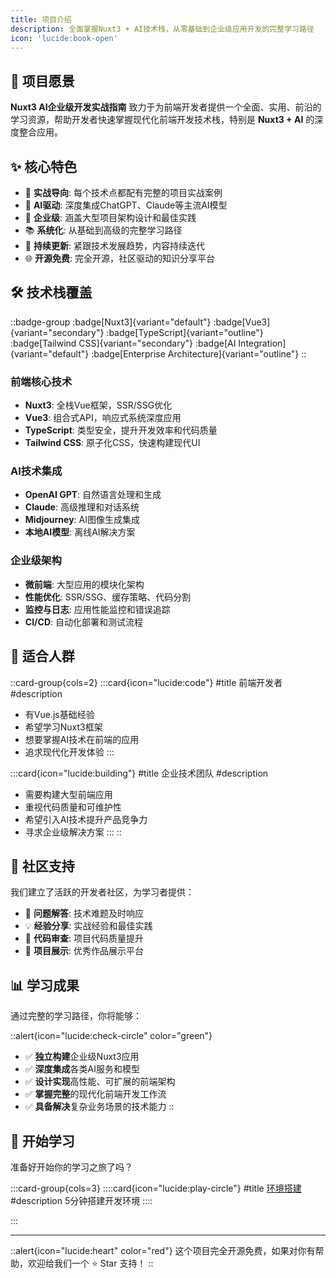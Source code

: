 ```yaml
---
title: 项目介绍
description: 全面掌握Nuxt3 + AI技术栈，从零基础到企业级应用开发的完整学习路径
icon: 'lucide:book-open'
---
```


## 🎯 项目愿景

**Nuxt3 AI企业级开发实战指南** 致力于为前端开发者提供一个全面、实用、前沿的学习资源，帮助开发者快速掌握现代化前端开发技术栈，特别是 **Nuxt3 + AI** 的深度整合应用。

## ✨ 核心特色

- 🚀 **实战导向**: 每个技术点都配有完整的项目实战案例
- 🤖 **AI驱动**: 深度集成ChatGPT、Claude等主流AI模型
- 🏢 **企业级**: 涵盖大型项目架构设计和最佳实践
- 📚 **系统化**: 从基础到高级的完整学习路径
- 🔄 **持续更新**: 紧跟技术发展趋势，内容持续迭代
- 🌐 **开源免费**: 完全开源，社区驱动的知识分享平台

## 🛠️ 技术栈覆盖

::badge-group
:badge[Nuxt3]{variant="default"}
:badge[Vue3]{variant="secondary"}
:badge[TypeScript]{variant="outline"}
:badge[Tailwind CSS]{variant="secondary"}
:badge[AI Integration]{variant="default"}
:badge[Enterprise Architecture]{variant="outline"}
::

### 前端核心技术
- **Nuxt3**: 全栈Vue框架，SSR/SSG优化
- **Vue3**: 组合式API，响应式系统深度应用
- **TypeScript**: 类型安全，提升开发效率和代码质量
- **Tailwind CSS**: 原子化CSS，快速构建现代UI

### AI技术集成
- **OpenAI GPT**: 自然语言处理和生成
- **Claude**: 高级推理和对话系统
- **Midjourney**: AI图像生成集成
- **本地AI模型**: 离线AI解决方案

### 企业级架构
- **微前端**: 大型应用的模块化架构
- **性能优化**: SSR/SSG、缓存策略、代码分割
- **监控与日志**: 应用性能监控和错误追踪
- **CI/CD**: 自动化部署和测试流程

## 🎯 适合人群

::card-group{cols=2}
  :::card{icon="lucide:code"}
  #title
  前端开发者
  #description
  - 有Vue.js基础经验
  - 希望学习Nuxt3框架
  - 想要掌握AI技术在前端的应用
  - 追求现代化开发体验
  :::

  :::card{icon="lucide:building"}
  #title
  企业技术团队
  #description
  - 需要构建大型前端应用
  - 重视代码质量和可维护性
  - 希望引入AI技术提升产品竞争力
  - 寻求企业级解决方案
  :::
::

## 🤝 社区支持

我们建立了活跃的开发者社区，为学习者提供：

- 📝 **问题解答**: 技术难题及时响应
- 💡 **经验分享**: 实战经验和最佳实践
- 🔄 **代码审查**: 项目代码质量提升
- 🚀 **项目展示**: 优秀作品展示平台

## 📊 学习成果

通过完整的学习路径，你将能够：

::alert{icon="lucide:check-circle" color="green"}
- ✅ **独立构建**企业级Nuxt3应用
- ✅ **深度集成**各类AI服务和模型
- ✅ **设计实现**高性能、可扩展的前端架构
- ✅ **掌握完整**的现代化前端开发工作流
- ✅ **具备解决**复杂业务场景的技术能力
::

## 🚀 开始学习

准备好开始你的学习之旅了吗？

:::card-group{cols=3}
  ::::card{icon="lucide:play-circle"}
  #title
  [环境搭建](/getting-started/installation)
  #description
  5分钟搭建开发环境
  ::::

:::

---

::alert{icon="lucide:heart" color="red"}
这个项目完全开源免费，如果对你有帮助，欢迎给我们一个 ⭐️ Star 支持！
::
